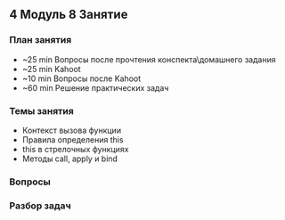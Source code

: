 ## 4 Модуль 8 Занятие

### План занятия

- ~25 min Вопросы после прочтения конспекта\домашнего задания
- ~25 min Kahoot
- ~10 min Вопросы после Kahoot
- ~60 min Решение практических задач

### Темы занятия

- Контекст вызова функции
- Правила определения this
- this в стрелочных функциях
- Методы call, apply и bind

### Вопросы

### Разбор задач
